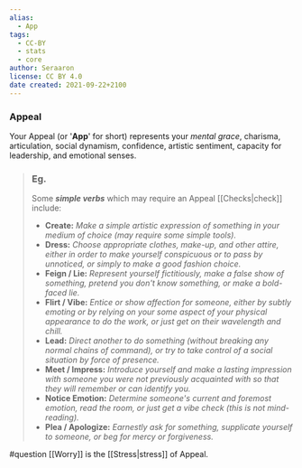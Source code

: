 ```yaml
---
alias:
  - App
tags:
  - CC-BY
  - stats
  - core
author: Seraaron
license: CC BY 4.0
date created: 2021-09-22+2100
---
```


### Appeal

Your Appeal (or '**App**' for short) represents your _mental grace_, charisma, articulation, social dynamism, confidence, artistic sentiment, capacity for leadership, and emotional senses.

> ### Eg.
> Some **_simple verbs_** which may require an Appeal [[Checks|check]] include:
>
> -   **Create:** _Make a simple artistic expression of something in your medium of choice (may require some simple tools)._
> -   **Dress:** _Choose appropriate clothes, make-up, and other attire, either in order to make yourself conspicuous or to pass by unnoticed, or simply to make a good fashion choice._
> -   **Feign / Lie:** _Represent yourself fictitiously, make a false show of something, pretend you don't know something, or make a bold-faced lie._
> -   **Flirt / Vibe:** _Entice or show affection for someone, either by subtly emoting or by relying on your some aspect of your physical appearance to do the work, or just get on their wavelength and chill._
> -   **Lead:** _Direct another to do something (without breaking any normal chains of command), or try to take control of a social situation by force of presence._
> -   **Meet / Impress:** _Introduce yourself and make a lasting impression with someone you were not previously acquainted with so that they will remember or can identify you._
> -   **Notice Emotion:** _Determine someone's current and foremost emotion, read the room, or just get a vibe check (this is not mind-reading)._
> -   **Plea / Apologize:** _Earnestly ask for something, supplicate yourself to someone, or beg for mercy or forgiveness._

#question [[Worry]] is the [[Stress|stress]] of Appeal.

